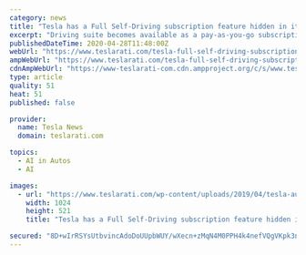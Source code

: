 ```yaml
---
category: news
title: "Tesla has a Full Self-Driving subscription feature hidden in its vehicles’ source code"
excerpt: "Driving suite becomes available as a pay-as-you-go subscription plan. While details about this possible service are still unknown at this point, the idea of FSD subscriptions could be a great way to make autonomous driving technologies mainstream."
publishedDateTime: 2020-04-28T11:48:00Z
webUrl: "https://www.teslarati.com/tesla-full-self-driving-subscription-confirmed/"
ampWebUrl: "https://www.teslarati.com/tesla-full-self-driving-subscription-confirmed/amp/"
cdnAmpWebUrl: "https://www-teslarati-com.cdn.ampproject.org/c/s/www.teslarati.com/tesla-full-self-driving-subscription-confirmed/amp/"
type: article
quality: 51
heat: 51
published: false

provider:
  name: Tesla News
  domain: teslarati.com

topics:
  - AI in Autos
  - AI

images:
  - url: "https://www.teslarati.com/wp-content/uploads/2019/04/tesla-autonomy-day-1-1024x521.jpg"
    width: 1024
    height: 521
    title: "Tesla has a Full Self-Driving subscription feature hidden in its vehicles’ source code"

secured: "8D+wIrRSYsUtbvincAdoDoUUpbWUY/wXecn+zMqN4M0PPH4k4nefVQgVKpk3nMj5R91bR3dql6tVql1tlMmkwnyvY9w66OO4yxuDLUOECioU7gdyFwKa3/p61ZIelpwZJRq7l0YUmECWYa89VVWxADuDWAJP2yy7OIy8pjHbzVKCwsyKS/EFJaNuswpPBHnny9KlFauq/h09sDB+OUg3orvA2hxaqIXantph+utBbTfzNTc0P9TtzOAVKNFS15M93sC73UTNNB1FV70K7xTcyY0xCvEkRFjVD/kyy8B6o3+aVV011Z8hQX0F0X2LKOirgaJwCD2vcKuo39pYwvDGO928UPRP2CK+zHkl0kwN+rV/thgDeZ93Yr3Xb0uWUhUQp1eODD/uou67okyYayFCrJKf4gcMsu8uaHKru99zLzTzueNt3JabTaQPEBIl7/cT7rPtuhSe1ML/kpuRivbS6BlQySQxCMg0iImYRveSz14=;gUOjZ5sK/WFtWVZDQQjqfg=="
---
```


